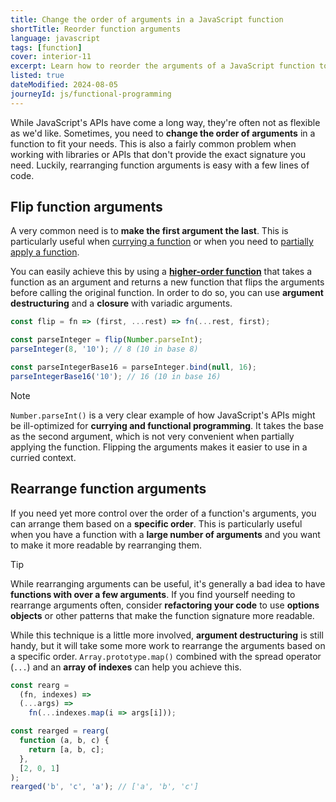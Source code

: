 ```yaml
---
title: Change the order of arguments in a JavaScript function
shortTitle: Reorder function arguments
language: javascript
tags: [function]
cover: interior-11
excerpt: Learn how to reorder the arguments of a JavaScript function to fit your needs.
listed: true
dateModified: 2024-08-05
journeyId: js/functional-programming
---
```


While JavaScript's APIs have come a long way, they're often not as flexible as we'd like. Sometimes, you need to **change the order of arguments** in a function to fit your needs. This is also a fairly common problem when working with libraries or APIs that don't provide the exact signature you need. Luckily, rearranging function arguments is easy with a few lines of code.

## Flip function arguments

A very common need is to **make the first argument the last**. This is particularly useful when [currying a function](/js/s/currying) or when you need to [partially apply a function](/js/s/partially-apply-function).

You can easily achieve this by using a [**higher-order function**](/js/s/higher-order-functions) that takes a function as an argument and returns a new function that flips the arguments before calling the original function. In order to do so, you can use **argument destructuring** and a **closure** with variadic arguments.

```js
const flip = fn => (first, ...rest) => fn(...rest, first);

const parseInteger = flip(Number.parseInt);
parseInteger(8, '10'); // 8 (10 in base 8)

const parseIntegerBase16 = parseInteger.bind(null, 16);
parseIntegerBase16('10'); // 16 (10 in base 16)
```

> [!NOTE]
>
> `Number.parseInt()` is a very clear example of how JavaScript's APIs might be ill-optimized for **currying and functional programming**. It takes the base as the second argument, which is not very convenient when partially applying the function. Flipping the arguments makes it easier to use in a curried context.

## Rearrange function arguments

If you need yet more control over the order of a function's arguments, you can arrange them based on a **specific order**. This is particularly useful when you have a function with a **large number of arguments** and you want to make it more readable by rearranging them.

> [!TIP]
>
> While rearranging arguments can be useful, it's generally a bad idea to have **functions with over a few arguments**. If you find yourself needing to rearrange arguments often, consider **refactoring your code** to use **options objects** or other patterns that make the function signature more readable.

While this technique is a little more involved, **argument destructuring** is still handy, but it will take some more work to rearrange the arguments based on a specific order. `Array.prototype.map()` combined with the spread operator (`...`) and an **array of indexes** can help you achieve this.

```js
const rearg =
  (fn, indexes) =>
  (...args) =>
    fn(...indexes.map(i => args[i]));

const rearged = rearg(
  function (a, b, c) {
    return [a, b, c];
  },
  [2, 0, 1]
);
rearged('b', 'c', 'a'); // ['a', 'b', 'c']
```
